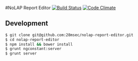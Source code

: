 #NoLAP Report Editor
[![Build Status](http://img.shields.io/travis/28msec/nolap-report-editor/master.svg?style=flat)](https://travis-ci.org/28msec/nolap-report-editor) [![Code Climate](http://img.shields.io/codeclimate/github/28msec/nolap-report-editor.svg?style=flat)](https://codeclimate.com/github/28msec/nolap-report-editor)


## Development

```bash
$ git clone git@github.com:28msec/nolap-report-editor.git
$ cd nolap-report-editor
$ npm install && bower install
$ grunt ngconstant:server
$ grunt server
```
